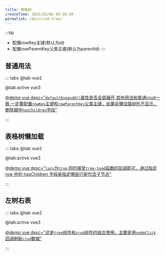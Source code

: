 ```yaml
---
title: 表格树
createTime: 2025/02/06 09:26:50
permalink: /doc/crud-tree/
---
```


:::tip
- 配置rowKey主键(默认为id)
- 配置rowParentKey父类主键(默认为parentId)
::::

## 普通用法

::: tabs
@tab vue2

@tab:active vue3

@[demo vue desc="`defaultExpandAll`属性是否全部展开,其他用法和普通crud一致,一定要配置`rowKey`主键和`rowParentKey`父类主键，如果非懒加载树形不显示，删除据中`hasChildren`字段"](../../../examples/crud/crud-tree/base.vue)

:::

## 表格树懒加载

::: tabs
@tab vue2

@tab:active vue3

@[demo vue desc="`lazy`为`true`,同时接受`tree-load`函数的回调即可，通过指定 row 中的 hasChildren 字段来指定哪些行是包含子节点"](../../../examples/crud/crud-tree/lazy.vue)

:::

## 左树右表

::: tabs
@tab vue2

@tab:active vue3

@[demo vue desc="这是`tree`组件和`crud`组件的结合使用，主要是用`nodeClick`回调刷新`crud`数据"](../../../examples/crud/crud-tree/crud.vue)

:::


